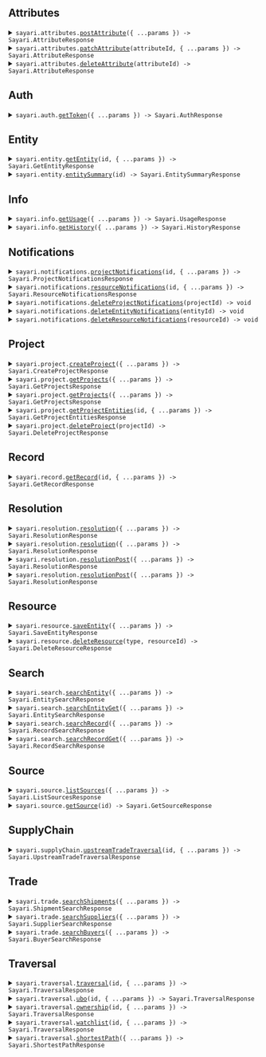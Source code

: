 ## Attributes

<details><summary> <code>sayari.attributes.<a href="./src/api/resources/attributes/client/Client.ts">postAttribute</a>({ ...params }) -> Sayari.AttributeResponse</code> </summary>

<dl>

<dd>

#### 📝 Description

<dl>

<dd>

<dl>

<dd>

<Warning>This endpoint is in beta and is subject to change. It is provided for early access and testing purposes only.</Warning> Adds a new Attribute

</dd>

</dl>

</dd>

</dl>

#### 🔌 Usage

<dl>

<dd>

<dl>

<dd>

```ts
await sayari.attributes.postAttribute({
    entity: "zq04axX2dLn9tE6W6Q8Qhg",
    type: "address",
    value: {
        street1: "1600 Pennsylvania Avenue NW",
        city: "Washington DC",
        state: "Washington DC",
        postalCode: "20500",
        country: "US",
    },
    toDate: "2024-04-30",
    fromDate: "2024-01-01",
    date: "2024-02-15",
});
```

</dd>

</dl>

</dd>

</dl>

#### ⚙️ Parameters

<dl>

<dd>

<dl>

<dd>

**request: `Sayari.AddAttribute`**

</dd>

</dl>

<dl>

<dd>

**requestOptions: `Attributes.RequestOptions`**

</dd>

</dl>

</dd>

</dl>

</dd>

</dl>
</details>

<details><summary> <code>sayari.attributes.<a href="./src/api/resources/attributes/client/Client.ts">patchAttribute</a>(attributeId, { ...params }) -> Sayari.AttributeResponse</code> </summary>

<dl>

<dd>

#### 📝 Description

<dl>

<dd>

<dl>

<dd>

<Warning>This endpoint is in beta and is subject to change. It is provided for early access and testing purposes only.</Warning> Updates an existing Attribute

</dd>

</dl>

</dd>

</dl>

#### 🔌 Usage

<dl>

<dd>

<dl>

<dd>

```ts
await sayari.attributes.patchAttribute(
    "enEwNGF4WDJkTG45dEU2VzZROFFoZ3xhZGRyZXNzfDBwbEVCMHxVNzhzN21yOUVFTThIZ3pwREM3UDFB",
    {
        value: {
            street1: "1600 Pennsylvania Avenue NW",
            city: "Washington DC",
            state: "Washington DC",
            postalCode: "20500",
            country: "US",
        },
        toDate: "2024-04-30",
        fromDate: "2024-01-01",
        date: "2024-02-15",
    }
);
```

</dd>

</dl>

</dd>

</dl>

#### ⚙️ Parameters

<dl>

<dd>

<dl>

<dd>

**attributeId: `string`**

</dd>

</dl>

<dl>

<dd>

**request: `Sayari.UpdateAttribute`**

</dd>

</dl>

<dl>

<dd>

**requestOptions: `Attributes.RequestOptions`**

</dd>

</dl>

</dd>

</dl>

</dd>

</dl>
</details>

<details><summary> <code>sayari.attributes.<a href="./src/api/resources/attributes/client/Client.ts">deleteAttribute</a>(attributeId) -> Sayari.AttributeResponse</code> </summary>

<dl>

<dd>

#### 📝 Description

<dl>

<dd>

<dl>

<dd>

<Warning>This endpoint is in beta and is subject to change. It is provided for early access and testing purposes only.</Warning> Delete an existing Attribute

</dd>

</dl>

</dd>

</dl>

#### 🔌 Usage

<dl>

<dd>

<dl>

<dd>

```ts
await sayari.attributes.deleteAttribute(
    "enEwNGF4WDJkTG45dEU2VzZROFFoZ3xhZGRyZXNzfDBwbEVCMHxVNzhzN21yOUVFTThIZ3pwREM3UDFB"
);
```

</dd>

</dl>

</dd>

</dl>

#### ⚙️ Parameters

<dl>

<dd>

<dl>

<dd>

**attributeId: `string`**

</dd>

</dl>

<dl>

<dd>

**requestOptions: `Attributes.RequestOptions`**

</dd>

</dl>

</dd>

</dl>

</dd>

</dl>
</details>

## Auth

<details><summary> <code>sayari.auth.<a href="./src/api/resources/auth/client/Client.ts">getToken</a>({ ...params }) -> Sayari.AuthResponse</code> </summary>

<dl>

<dd>

#### 📝 Description

<dl>

<dd>

<dl>

<dd>

Hit the auth endpoint to get a bearer token

</dd>

</dl>

</dd>

</dl>

#### 🔌 Usage

<dl>

<dd>

<dl>

<dd>

```ts
await sayari.auth.getToken({
    clientId: "your client_id here",
    clientSecret: "your client_secret here",
    audience: "sayari.com",
    grantType: "client_credentials",
});
```

</dd>

</dl>

</dd>

</dl>

#### ⚙️ Parameters

<dl>

<dd>

<dl>

<dd>

**request: `Sayari.GetToken`**

</dd>

</dl>

<dl>

<dd>

**requestOptions: `Auth.RequestOptions`**

</dd>

</dl>

</dd>

</dl>

</dd>

</dl>
</details>

## Entity

<details><summary> <code>sayari.entity.<a href="./src/api/resources/entity/client/Client.ts">getEntity</a>(id, { ...params }) -> Sayari.GetEntityResponse</code> </summary>

<dl>

<dd>

#### 📝 Description

<dl>

<dd>

<dl>

<dd>

Retrieve an entity from the database based on the ID

</dd>

</dl>

</dd>

</dl>

#### 🔌 Usage

<dl>

<dd>

<dl>

<dd>

```ts
await sayari.entity.getEntity("mGq1lpuqKssNWTjIokuPeA", {
    attributesNameLimit: 1,
    attributesAddressLimit: 1,
    attributesCountryLimit: 1,
    attributesAdditionalInformationLimit: 1,
    attributesBusinessPurposeLimit: 1,
    attributesCompanyTypeLimit: 1,
    attributesIdentifierLimit: 1,
    attributesStatusLimit: 1,
    relationshipsLimit: 1,
    possiblySameAsLimit: 1,
    referencedByLimit: 1,
});
```

</dd>

</dl>

</dd>

</dl>

#### ⚙️ Parameters

<dl>

<dd>

<dl>

<dd>

**id: `string`** — Unique identifier of the entity

</dd>

</dl>

<dl>

<dd>

**request: `Sayari.GetEntity`**

</dd>

</dl>

<dl>

<dd>

**requestOptions: `Entity.RequestOptions`**

</dd>

</dl>

</dd>

</dl>

</dd>

</dl>
</details>

<details><summary> <code>sayari.entity.<a href="./src/api/resources/entity/client/Client.ts">entitySummary</a>(id) -> Sayari.EntitySummaryResponse</code> </summary>

<dl>

<dd>

#### 📝 Description

<dl>

<dd>

<dl>

<dd>

The Entity Summary endpoint returns a smaller entity payload

</dd>

</dl>

</dd>

</dl>

#### 🔌 Usage

<dl>

<dd>

<dl>

<dd>

```ts
await sayari.entity.entitySummary("mGq1lpuqKssNWTjIokuPeA");
```

</dd>

</dl>

</dd>

</dl>

#### ⚙️ Parameters

<dl>

<dd>

<dl>

<dd>

**id: `string`** — Unique identifier of the entity

</dd>

</dl>

<dl>

<dd>

**requestOptions: `Entity.RequestOptions`**

</dd>

</dl>

</dd>

</dl>

</dd>

</dl>
</details>

## Info

<details><summary> <code>sayari.info.<a href="./src/api/resources/info/client/Client.ts">getUsage</a>({ ...params }) -> Sayari.UsageResponse</code> </summary>

<dl>

<dd>

#### 📝 Description

<dl>

<dd>

<dl>

<dd>

The usage endpoint provides a simple interface to retrieve information on usage made by your API account. This includes both views per API path and credits consumed. The time period for the usage query is also specified in the response and whether or not this includes total usage.

</dd>

</dl>

</dd>

</dl>

#### 🔌 Usage

<dl>

<dd>

<dl>

<dd>

```ts
await sayari.info.getUsage({
    from: "2023-01-15",
    to: "2023-01-15",
});
```

</dd>

</dl>

</dd>

</dl>

#### ⚙️ Parameters

<dl>

<dd>

<dl>

<dd>

**request: `Sayari.GetUsage`**

</dd>

</dl>

<dl>

<dd>

**requestOptions: `Info.RequestOptions`**

</dd>

</dl>

</dd>

</dl>

</dd>

</dl>
</details>

<details><summary> <code>sayari.info.<a href="./src/api/resources/info/client/Client.ts">getHistory</a>({ ...params }) -> Sayari.HistoryResponse</code> </summary>

<dl>

<dd>

#### 📝 Description

<dl>

<dd>

<dl>

<dd>

The history endpoint return a user's event history.

</dd>

</dl>

</dd>

</dl>

#### 🔌 Usage

<dl>

<dd>

<dl>

<dd>

```ts
await sayari.info.getHistory({
    events: "string",
    from: "2023-01-15",
    to: "2023-01-15",
    size: 1,
    token: "string",
});
```

</dd>

</dl>

</dd>

</dl>

#### ⚙️ Parameters

<dl>

<dd>

<dl>

<dd>

**request: `Sayari.GetHistory`**

</dd>

</dl>

<dl>

<dd>

**requestOptions: `Info.RequestOptions`**

</dd>

</dl>

</dd>

</dl>

</dd>

</dl>
</details>

## Notifications

<details><summary> <code>sayari.notifications.<a href="./src/api/resources/notifications/client/Client.ts">projectNotifications</a>(id, { ...params }) -> Sayari.ProjectNotificationsResponse</code> </summary>

<dl>

<dd>

#### 📝 Description

<dl>

<dd>

<dl>

<dd>

<Warning>This endpoint is in beta and is subject to change. It is provided for early access and testing purposes only.</Warning> The Project Notifications endpoint returns a list of notifications on all entities saved to a project.

</dd>

</dl>

</dd>

</dl>

#### 🔌 Usage

<dl>

<dd>

<dl>

<dd>

```ts
await sayari.notifications.projectNotifications("0oZnoG", {
    limit: 20,
});
```

</dd>

</dl>

</dd>

</dl>

#### ⚙️ Parameters

<dl>

<dd>

<dl>

<dd>

**id: `string`** — Unique identifier of the project

</dd>

</dl>

<dl>

<dd>

**request: `Sayari.ProjectNotifications`**

</dd>

</dl>

<dl>

<dd>

**requestOptions: `Notifications.RequestOptions`**

</dd>

</dl>

</dd>

</dl>

</dd>

</dl>
</details>

<details><summary> <code>sayari.notifications.<a href="./src/api/resources/notifications/client/Client.ts">resourceNotifications</a>(id, { ...params }) -> Sayari.ResourceNotificationsResponse</code> </summary>

<dl>

<dd>

#### 📝 Description

<dl>

<dd>

<dl>

<dd>

<Warning>This endpoint is in beta and is subject to change. It is provided for early access and testing purposes only.</Warning> The Resource Notifications endpoint returns a list of notifications for a saved entity.

</dd>

</dl>

</dd>

</dl>

#### 🔌 Usage

<dl>

<dd>

<dl>

<dd>

```ts
await sayari.notifications.resourceNotifications("03ePyj", {
    limit: 20,
});
```

</dd>

</dl>

</dd>

</dl>

#### ⚙️ Parameters

<dl>

<dd>

<dl>

<dd>

**id: `string`** — Unique identifier of the resource

</dd>

</dl>

<dl>

<dd>

**request: `Sayari.ResourceNotifications`**

</dd>

</dl>

<dl>

<dd>

**requestOptions: `Notifications.RequestOptions`**

</dd>

</dl>

</dd>

</dl>

</dd>

</dl>
</details>

<details><summary> <code>sayari.notifications.<a href="./src/api/resources/notifications/client/Client.ts">deleteProjectNotifications</a>(projectId) -> void</code> </summary>

<dl>

<dd>

#### 📝 Description

<dl>

<dd>

<dl>

<dd>

Deletes all notifications from a project.

</dd>

</dl>

</dd>

</dl>

#### 🔌 Usage

<dl>

<dd>

<dl>

<dd>

```ts
await sayari.notifications.deleteProjectNotifications("YWmNKV");
```

</dd>

</dl>

</dd>

</dl>

#### ⚙️ Parameters

<dl>

<dd>

<dl>

<dd>

**projectId: `string`**

</dd>

</dl>

<dl>

<dd>

**requestOptions: `Notifications.RequestOptions`**

</dd>

</dl>

</dd>

</dl>

</dd>

</dl>
</details>

<details><summary> <code>sayari.notifications.<a href="./src/api/resources/notifications/client/Client.ts">deleteEntityNotifications</a>(entityId) -> void</code> </summary>

<dl>

<dd>

#### 📝 Description

<dl>

<dd>

<dl>

<dd>

Deletes notifications for saved resources of an entity.

</dd>

</dl>

</dd>

</dl>

#### 🔌 Usage

<dl>

<dd>

<dl>

<dd>

```ts
await sayari.notifications.deleteEntityNotifications("N0xLDy4wcud-M1ZtwdsvRA");
```

</dd>

</dl>

</dd>

</dl>

#### ⚙️ Parameters

<dl>

<dd>

<dl>

<dd>

**entityId: `string`**

</dd>

</dl>

<dl>

<dd>

**requestOptions: `Notifications.RequestOptions`**

</dd>

</dl>

</dd>

</dl>

</dd>

</dl>
</details>

<details><summary> <code>sayari.notifications.<a href="./src/api/resources/notifications/client/Client.ts">deleteResourceNotifications</a>(resourceId) -> void</code> </summary>

<dl>

<dd>

#### 📝 Description

<dl>

<dd>

<dl>

<dd>

Deletes notifications for a saved resource.

</dd>

</dl>

</dd>

</dl>

#### 🔌 Usage

<dl>

<dd>

<dl>

<dd>

```ts
await sayari.notifications.deleteResourceNotifications("oGxxqG");
```

</dd>

</dl>

</dd>

</dl>

#### ⚙️ Parameters

<dl>

<dd>

<dl>

<dd>

**resourceId: `string`**

</dd>

</dl>

<dl>

<dd>

**requestOptions: `Notifications.RequestOptions`**

</dd>

</dl>

</dd>

</dl>

</dd>

</dl>
</details>

## Project

<details><summary> <code>sayari.project.<a href="./src/api/resources/project/client/Client.ts">createProject</a>({ ...params }) -> Sayari.CreateProjectResponse</code> </summary>

<dl>

<dd>

#### 📝 Description

<dl>

<dd>

<dl>

<dd>

<Warning>This endpoint is in beta and is subject to change. It is provided for early access and testing purposes only.</Warning> Create a new project.

</dd>

</dl>

</dd>

</dl>

#### 🔌 Usage

<dl>

<dd>

<dl>

<dd>

```ts
await sayari.project.createProject({
    label: "Project Alpha",
});
```

</dd>

</dl>

</dd>

</dl>

#### ⚙️ Parameters

<dl>

<dd>

<dl>

<dd>

**request: `Sayari.CreateProjectRequest`**

</dd>

</dl>

<dl>

<dd>

**requestOptions: `Project.RequestOptions`**

</dd>

</dl>

</dd>

</dl>

</dd>

</dl>
</details>

<details><summary> <code>sayari.project.<a href="./src/api/resources/project/client/Client.ts">getProjects</a>({ ...params }) -> Sayari.GetProjectsResponse</code> </summary>

<dl>

<dd>

#### 📝 Description

<dl>

<dd>

<dl>

<dd>

<Warning>This endpoint is in beta and is subject to change. It is provided for early access and testing purposes only.</Warning> Retrieve a list of projects including upload progress info.

</dd>

</dl>

</dd>

</dl>

#### 🔌 Usage

<dl>

<dd>

<dl>

<dd>

```ts
await sayari.project.getProjects({
    archived: false,
    limit: 8,
});
```

</dd>

</dl>

</dd>

</dl>

#### ⚙️ Parameters

<dl>

<dd>

<dl>

<dd>

**request: `Sayari.GetProjects`**

</dd>

</dl>

<dl>

<dd>

**requestOptions: `Project.RequestOptions`**

</dd>

</dl>

</dd>

</dl>

</dd>

</dl>
</details>

<details><summary> <code>sayari.project.<a href="./src/api/resources/project/client/Client.ts">getProjects</a>({ ...params }) -> Sayari.GetProjectsResponse</code> </summary>

<dl>

<dd>

#### 📝 Description

<dl>

<dd>

<dl>

<dd>

<Warning>This endpoint is in beta and is subject to change. It is provided for early access and testing purposes only.</Warning> Retrieve a list of projects including upload progress info.

</dd>

</dl>

</dd>

</dl>

#### 🔌 Usage

<dl>

<dd>

<dl>

<dd>

```ts
await sayari.project.getProjects({
    archived: true,
    limit: 5,
});
```

</dd>

</dl>

</dd>

</dl>

#### ⚙️ Parameters

<dl>

<dd>

<dl>

<dd>

**request: `Sayari.GetProjects`**

</dd>

</dl>

<dl>

<dd>

**requestOptions: `Project.RequestOptions`**

</dd>

</dl>

</dd>

</dl>

</dd>

</dl>
</details>

<details><summary> <code>sayari.project.<a href="./src/api/resources/project/client/Client.ts">getProjectEntities</a>(id, { ...params }) -> Sayari.GetProjectEntitiesResponse</code> </summary>

<dl>

<dd>

#### 📝 Description

<dl>

<dd>

<dl>

<dd>

<Warning>This endpoint is in beta and is subject to change. It is provided for early access and testing purposes only.</Warning> Retrieve a list of entities in a project.

</dd>

</dl>

</dd>

</dl>

#### 🔌 Usage

<dl>

<dd>

<dl>

<dd>

```ts
await sayari.project.getProjectEntities("gPq6EY", {
    accept: Sayari.GetProjectEntitiesAcceptHeader.Json,
});
```

</dd>

</dl>

</dd>

</dl>

#### ⚙️ Parameters

<dl>

<dd>

<dl>

<dd>

**id: `string`** — The project identifier.

</dd>

</dl>

<dl>

<dd>

**request: `Sayari.GetProjectEntities`**

</dd>

</dl>

<dl>

<dd>

**requestOptions: `Project.RequestOptions`**

</dd>

</dl>

</dd>

</dl>

</dd>

</dl>
</details>

<details><summary> <code>sayari.project.<a href="./src/api/resources/project/client/Client.ts">deleteProject</a>(projectId) -> Sayari.DeleteProjectResponse</code> </summary>

<dl>

<dd>

#### 📝 Description

<dl>

<dd>

<dl>

<dd>

Deletes an existing project.

</dd>

</dl>

</dd>

</dl>

#### 🔌 Usage

<dl>

<dd>

<dl>

<dd>

```ts
await sayari.project.deleteProject("Gam5qG");
```

</dd>

</dl>

</dd>

</dl>

#### ⚙️ Parameters

<dl>

<dd>

<dl>

<dd>

**projectId: `string`**

</dd>

</dl>

<dl>

<dd>

**requestOptions: `Project.RequestOptions`**

</dd>

</dl>

</dd>

</dl>

</dd>

</dl>
</details>

## Record

<details><summary> <code>sayari.record.<a href="./src/api/resources/record/client/Client.ts">getRecord</a>(id, { ...params }) -> Sayari.GetRecordResponse</code> </summary>

<dl>

<dd>

#### 📝 Description

<dl>

<dd>

<dl>

<dd>

Retrieve a record from the database based on the ID

</dd>

</dl>

</dd>

</dl>

#### 🔌 Usage

<dl>

<dd>

<dl>

<dd>

```ts
await sayari.record.getRecord("74cf0fc2a62f9c8f4e88f8a0b3ffcca4%2FF0000110%2F1682970471254");
```

</dd>

</dl>

</dd>

</dl>

#### ⚙️ Parameters

<dl>

<dd>

<dl>

<dd>

**id: `string`** — The unique identifier for a record in the database

</dd>

</dl>

<dl>

<dd>

**request: `Sayari.GetRecord`**

</dd>

</dl>

<dl>

<dd>

**requestOptions: `Record_.RequestOptions`**

</dd>

</dl>

</dd>

</dl>

</dd>

</dl>
</details>

## Resolution

<details><summary> <code>sayari.resolution.<a href="./src/api/resources/resolution/client/Client.ts">resolution</a>({ ...params }) -> Sayari.ResolutionResponse</code> </summary>

<dl>

<dd>

#### 📝 Description

<dl>

<dd>

<dl>

<dd>

The resolution endpoints allow users to search for matching entities against a provided list of attributes. The endpoint is similar to the search endpoint, except it's tuned to only return the best match so the client doesn't need to do as much or any post-processing work to filter down results.

</dd>

</dl>

</dd>

</dl>

#### 🔌 Usage

<dl>

<dd>

<dl>

<dd>

```ts
await sayari.resolution.resolution({
    name: "victoria beckham limited",
    limit: 1,
});
```

</dd>

</dl>

</dd>

</dl>

#### ⚙️ Parameters

<dl>

<dd>

<dl>

<dd>

**request: `Sayari.Resolution`**

</dd>

</dl>

<dl>

<dd>

**requestOptions: `Resolution.RequestOptions`**

</dd>

</dl>

</dd>

</dl>

</dd>

</dl>
</details>

<details><summary> <code>sayari.resolution.<a href="./src/api/resources/resolution/client/Client.ts">resolution</a>({ ...params }) -> Sayari.ResolutionResponse</code> </summary>

<dl>

<dd>

#### 📝 Description

<dl>

<dd>

<dl>

<dd>

The resolution endpoints allow users to search for matching entities against a provided list of attributes. The endpoint is similar to the search endpoint, except it's tuned to only return the best match so the client doesn't need to do as much or any post-processing work to filter down results.

</dd>

</dl>

</dd>

</dl>

#### 🔌 Usage

<dl>

<dd>

<dl>

<dd>

```ts
await sayari.resolution.resolution({
    name: "victoria beckham limited",
    limit: 1,
    profile: Sayari.ProfileEnum.Supplier,
});
```

</dd>

</dl>

</dd>

</dl>

#### ⚙️ Parameters

<dl>

<dd>

<dl>

<dd>

**request: `Sayari.Resolution`**

</dd>

</dl>

<dl>

<dd>

**requestOptions: `Resolution.RequestOptions`**

</dd>

</dl>

</dd>

</dl>

</dd>

</dl>
</details>

<details><summary> <code>sayari.resolution.<a href="./src/api/resources/resolution/client/Client.ts">resolutionPost</a>({ ...params }) -> Sayari.ResolutionResponse</code> </summary>

<dl>

<dd>

#### 📝 Description

<dl>

<dd>

<dl>

<dd>

The resolution endpoints allow users to search for matching entities against a provided list of attributes. The endpoint is similar to the search endpoint, except it's tuned to only return the best match so the client doesn't need to do as much or any post-processing work to filter down results.

</dd>

</dl>

</dd>

</dl>

#### 🔌 Usage

<dl>

<dd>

<dl>

<dd>

```ts
await sayari.resolution.resolutionPost({
    limit: 1,
    name: ["victoria beckham limited"],
});
```

</dd>

</dl>

</dd>

</dl>

#### ⚙️ Parameters

<dl>

<dd>

<dl>

<dd>

**request: `Sayari.ResolutionPost`**

</dd>

</dl>

<dl>

<dd>

**requestOptions: `Resolution.RequestOptions`**

</dd>

</dl>

</dd>

</dl>

</dd>

</dl>
</details>

<details><summary> <code>sayari.resolution.<a href="./src/api/resources/resolution/client/Client.ts">resolutionPost</a>({ ...params }) -> Sayari.ResolutionResponse</code> </summary>

<dl>

<dd>

#### 📝 Description

<dl>

<dd>

<dl>

<dd>

The resolution endpoints allow users to search for matching entities against a provided list of attributes. The endpoint is similar to the search endpoint, except it's tuned to only return the best match so the client doesn't need to do as much or any post-processing work to filter down results.

</dd>

</dl>

</dd>

</dl>

#### 🔌 Usage

<dl>

<dd>

<dl>

<dd>

```ts
await sayari.resolution.resolutionPost({
    limit: 1,
    name: ["victoria beckham limited"],
    profile: Sayari.ProfileEnum.Supplier,
});
```

</dd>

</dl>

</dd>

</dl>

#### ⚙️ Parameters

<dl>

<dd>

<dl>

<dd>

**request: `Sayari.ResolutionPost`**

</dd>

</dl>

<dl>

<dd>

**requestOptions: `Resolution.RequestOptions`**

</dd>

</dl>

</dd>

</dl>

</dd>

</dl>
</details>

## Resource

<details><summary> <code>sayari.resource.<a href="./src/api/resources/resource/client/Client.ts">saveEntity</a>({ ...params }) -> Sayari.SaveEntityResponse</code> </summary>

<dl>

<dd>

#### 📝 Description

<dl>

<dd>

<dl>

<dd>

<Warning>This endpoint is in beta and is subject to change. It is provided for early access and testing purposes only.</Warning> Save an entity to a project.

</dd>

</dl>

</dd>

</dl>

#### 🔌 Usage

<dl>

<dd>

<dl>

<dd>

```ts
await sayari.resource.saveEntity({
    type: Sayari.ResourceType.Entity,
    project: "GNJbkG",
    entityId: "Zk0qOaM2SSYg_ZhsljykMQ",
});
```

</dd>

</dl>

</dd>

</dl>

#### ⚙️ Parameters

<dl>

<dd>

<dl>

<dd>

**request: `Sayari.SaveEntityRequest`**

</dd>

</dl>

<dl>

<dd>

**requestOptions: `Resource.RequestOptions`**

</dd>

</dl>

</dd>

</dl>

</dd>

</dl>
</details>

<details><summary> <code>sayari.resource.<a href="./src/api/resources/resource/client/Client.ts">deleteResource</a>(type, resourceId) -> Sayari.DeleteResourceResponse</code> </summary>

<dl>

<dd>

#### 📝 Description

<dl>

<dd>

<dl>

<dd>

Deletes an existing saved resource from a project.

</dd>

</dl>

</dd>

</dl>

#### 🔌 Usage

<dl>

<dd>

<dl>

<dd>

```ts
await sayari.resource.deleteResource(Sayari.ResourceType.Entity, "YWmNKV");
```

</dd>

</dl>

</dd>

</dl>

#### ⚙️ Parameters

<dl>

<dd>

<dl>

<dd>

**type: `Sayari.ResourceType`**

</dd>

</dl>

<dl>

<dd>

**resourceId: `string`**

</dd>

</dl>

<dl>

<dd>

**requestOptions: `Resource.RequestOptions`**

</dd>

</dl>

</dd>

</dl>

</dd>

</dl>
</details>

## Search

<details><summary> <code>sayari.search.<a href="./src/api/resources/search/client/Client.ts">searchEntity</a>({ ...params }) -> Sayari.EntitySearchResponse</code> </summary>

<dl>

<dd>

#### 📝 Description

<dl>

<dd>

<dl>

<dd>

Search for an entity. Please note, searches are limited to a maximum of 10,000 results.

</dd>

</dl>

</dd>

</dl>

#### 🔌 Usage

<dl>

<dd>

<dl>

<dd>

```ts
await sayari.search.searchEntity({
    limit: 1,
    q: "victoria beckham limited",
});
```

</dd>

</dl>

</dd>

</dl>

#### ⚙️ Parameters

<dl>

<dd>

<dl>

<dd>

**request: `Sayari.SearchEntity`**

</dd>

</dl>

<dl>

<dd>

**requestOptions: `Search.RequestOptions`**

</dd>

</dl>

</dd>

</dl>

</dd>

</dl>
</details>

<details><summary> <code>sayari.search.<a href="./src/api/resources/search/client/Client.ts">searchEntityGet</a>({ ...params }) -> Sayari.EntitySearchResponse</code> </summary>

<dl>

<dd>

#### 📝 Description

<dl>

<dd>

<dl>

<dd>

Search for an entity. Please note, searches are limited to a maximum of 10,000 results.

</dd>

</dl>

</dd>

</dl>

#### 🔌 Usage

<dl>

<dd>

<dl>

<dd>

```ts
await sayari.search.searchEntityGet({
    limit: 1,
    q: "victoria beckham limited",
});
```

</dd>

</dl>

</dd>

</dl>

#### ⚙️ Parameters

<dl>

<dd>

<dl>

<dd>

**request: `Sayari.SearchEntityGet`**

</dd>

</dl>

<dl>

<dd>

**requestOptions: `Search.RequestOptions`**

</dd>

</dl>

</dd>

</dl>

</dd>

</dl>
</details>

<details><summary> <code>sayari.search.<a href="./src/api/resources/search/client/Client.ts">searchRecord</a>({ ...params }) -> Sayari.RecordSearchResponse</code> </summary>

<dl>

<dd>

#### 📝 Description

<dl>

<dd>

<dl>

<dd>

Search for a record. Please note, searches are limited to a maximum of 10,000 results.

</dd>

</dl>

</dd>

</dl>

#### 🔌 Usage

<dl>

<dd>

<dl>

<dd>

```ts
await sayari.search.searchRecord({
    limit: 1,
    q: "victoria beckham limited",
});
```

</dd>

</dl>

</dd>

</dl>

#### ⚙️ Parameters

<dl>

<dd>

<dl>

<dd>

**request: `Sayari.SearchRecord`**

</dd>

</dl>

<dl>

<dd>

**requestOptions: `Search.RequestOptions`**

</dd>

</dl>

</dd>

</dl>

</dd>

</dl>
</details>

<details><summary> <code>sayari.search.<a href="./src/api/resources/search/client/Client.ts">searchRecordGet</a>({ ...params }) -> Sayari.RecordSearchResponse</code> </summary>

<dl>

<dd>

#### 📝 Description

<dl>

<dd>

<dl>

<dd>

Search for a record. Please note, searches are limited to a maximum of 10,000 results.

</dd>

</dl>

</dd>

</dl>

#### 🔌 Usage

<dl>

<dd>

<dl>

<dd>

```ts
await sayari.search.searchRecordGet({
    q: "victoria beckham limited",
    limit: 1,
});
```

</dd>

</dl>

</dd>

</dl>

#### ⚙️ Parameters

<dl>

<dd>

<dl>

<dd>

**request: `Sayari.SearchRecordGet`**

</dd>

</dl>

<dl>

<dd>

**requestOptions: `Search.RequestOptions`**

</dd>

</dl>

</dd>

</dl>

</dd>

</dl>
</details>

## Source

<details><summary> <code>sayari.source.<a href="./src/api/resources/source/client/Client.ts">listSources</a>({ ...params }) -> Sayari.ListSourcesResponse</code> </summary>

<dl>

<dd>

#### 📝 Description

<dl>

<dd>

<dl>

<dd>

Returns metadata for all sources that Sayari collects data from

</dd>

</dl>

</dd>

</dl>

#### 🔌 Usage

<dl>

<dd>

<dl>

<dd>

```ts
await sayari.source.listSources({
    limit: 2,
});
```

</dd>

</dl>

</dd>

</dl>

#### ⚙️ Parameters

<dl>

<dd>

<dl>

<dd>

**request: `Sayari.ListSources`**

</dd>

</dl>

<dl>

<dd>

**requestOptions: `Source.RequestOptions`**

</dd>

</dl>

</dd>

</dl>

</dd>

</dl>
</details>

<details><summary> <code>sayari.source.<a href="./src/api/resources/source/client/Client.ts">getSource</a>(id) -> Sayari.GetSourceResponse</code> </summary>

<dl>

<dd>

#### 📝 Description

<dl>

<dd>

<dl>

<dd>

Returns metadata for a source that Sayari collects data from

</dd>

</dl>

</dd>

</dl>

#### 🔌 Usage

<dl>

<dd>

<dl>

<dd>

```ts
await sayari.source.getSource("f4396e4b8a41d1fd9f09ea94d2ebedb9");
```

</dd>

</dl>

</dd>

</dl>

#### ⚙️ Parameters

<dl>

<dd>

<dl>

<dd>

**id: `string`** — The unique identifier for a source in the database

</dd>

</dl>

<dl>

<dd>

**requestOptions: `Source.RequestOptions`**

</dd>

</dl>

</dd>

</dl>

</dd>

</dl>
</details>

## SupplyChain

<details><summary> <code>sayari.supplyChain.<a href="./src/api/resources/supplyChain/client/Client.ts">upstreamTradeTraversal</a>(id, { ...params }) -> Sayari.UpstreamTradeTraversalResponse</code> </summary>

<dl>

<dd>

#### 📝 Description

<dl>

<dd>

<dl>

<dd>

<Warning>This endpoint is in beta and is subject to change. It is provided for early access and testing purposes only.</Warning> Execute a traversal of the upstream trade network (supply chain) of an entity, returning a set of entities and edges between them.

</dd>

</dl>

</dd>

</dl>

#### 🔌 Usage

<dl>

<dd>

<dl>

<dd>

```ts
await sayari.supplyChain.upstreamTradeTraversal("ESkH7J-UCRfY5t0_JXIH3w", {
    date: "2023-06-01",
    hsCode: ["3206"],
    components: ["3204"],
    maxDepth: 2,
    risks: [Sayari.Risk.ForcedLaborUflpaOriginSubtier],
});
```

</dd>

</dl>

</dd>

</dl>

#### ⚙️ Parameters

<dl>

<dd>

<dl>

<dd>

**id: `string`** — The root entity identifier.

</dd>

</dl>

<dl>

<dd>

**request: `Sayari.UpstreamTradeTraversalRequest`**

</dd>

</dl>

<dl>

<dd>

**requestOptions: `SupplyChain.RequestOptions`**

</dd>

</dl>

</dd>

</dl>

</dd>

</dl>
</details>

## Trade

<details><summary> <code>sayari.trade.<a href="./src/api/resources/trade/client/Client.ts">searchShipments</a>({ ...params }) -> Sayari.ShipmentSearchResponse</code> </summary>

<dl>

<dd>

#### 📝 Description

<dl>

<dd>

<dl>

<dd>

<Warning>This endpoint is in beta and is subject to change. It is provided for early access and testing purposes only.</Warning> Search for a shipment. Please note, searches are limited to a maximum of 10,000 results.

</dd>

</dl>

</dd>

</dl>

#### 🔌 Usage

<dl>

<dd>

<dl>

<dd>

```ts
await sayari.trade.searchShipments({
    limit: 1,
    q: "rum",
});
```

</dd>

</dl>

</dd>

</dl>

#### ⚙️ Parameters

<dl>

<dd>

<dl>

<dd>

**request: `Sayari.SearchShipments`**

</dd>

</dl>

<dl>

<dd>

**requestOptions: `Trade.RequestOptions`**

</dd>

</dl>

</dd>

</dl>

</dd>

</dl>
</details>

<details><summary> <code>sayari.trade.<a href="./src/api/resources/trade/client/Client.ts">searchSuppliers</a>({ ...params }) -> Sayari.SupplierSearchResponse</code> </summary>

<dl>

<dd>

#### 📝 Description

<dl>

<dd>

<dl>

<dd>

<Warning>This endpoint is in beta and is subject to change. It is provided for early access and testing purposes only.</Warning> Search for a supplier. Please note, searches are limited to a maximum of 10,000 results.

</dd>

</dl>

</dd>

</dl>

#### 🔌 Usage

<dl>

<dd>

<dl>

<dd>

```ts
await sayari.trade.searchSuppliers({
    limit: 1,
    q: "rum",
});
```

</dd>

</dl>

</dd>

</dl>

#### ⚙️ Parameters

<dl>

<dd>

<dl>

<dd>

**request: `Sayari.SearchSuppliers`**

</dd>

</dl>

<dl>

<dd>

**requestOptions: `Trade.RequestOptions`**

</dd>

</dl>

</dd>

</dl>

</dd>

</dl>
</details>

<details><summary> <code>sayari.trade.<a href="./src/api/resources/trade/client/Client.ts">searchBuyers</a>({ ...params }) -> Sayari.BuyerSearchResponse</code> </summary>

<dl>

<dd>

#### 📝 Description

<dl>

<dd>

<dl>

<dd>

<Warning>This endpoint is in beta and is subject to change. It is provided for early access and testing purposes only.</Warning> Search for a buyer. Please note, searches are limited to a maximum of 10,000 results.

</dd>

</dl>

</dd>

</dl>

#### 🔌 Usage

<dl>

<dd>

<dl>

<dd>

```ts
await sayari.trade.searchBuyers({
    limit: 1,
    q: "rum",
});
```

</dd>

</dl>

</dd>

</dl>

#### ⚙️ Parameters

<dl>

<dd>

<dl>

<dd>

**request: `Sayari.SearchBuyers`**

</dd>

</dl>

<dl>

<dd>

**requestOptions: `Trade.RequestOptions`**

</dd>

</dl>

</dd>

</dl>

</dd>

</dl>
</details>

## Traversal

<details><summary> <code>sayari.traversal.<a href="./src/api/resources/traversal/client/Client.ts">traversal</a>(id, { ...params }) -> Sayari.TraversalResponse</code> </summary>

<dl>

<dd>

#### 📝 Description

<dl>

<dd>

<dl>

<dd>

The Traversal endpoint returns paths from a single target entity to up to 50 directly or indirectly-related entities. Each path includes information on the 0 to 10 intermediary entities, as well as their connecting relationships. The response's explored_count field indicates the size of the graph subset the application searched. Running a traversal on a highly connected entity with a restrictive set of argument filters and a high max depth will require the application to explore a higher number of traversal paths, which may affect performance. In cases where a traversal searches over a very large, highly-connected subgraph, a partial result set may be returned containing only the most relevant results. This will be indicated in the response by the partial_results field.

</dd>

</dl>

</dd>

</dl>

#### 🔌 Usage

<dl>

<dd>

<dl>

<dd>

```ts
await sayari.traversal.traversal("mGq1lpuqKssNWTjIokuPeA", {
    limit: 1,
});
```

</dd>

</dl>

</dd>

</dl>

#### ⚙️ Parameters

<dl>

<dd>

<dl>

<dd>

**id: `string`** — Unique identifier of the entity

</dd>

</dl>

<dl>

<dd>

**request: `Sayari.Traversal`**

</dd>

</dl>

<dl>

<dd>

**requestOptions: `Traversal.RequestOptions`**

</dd>

</dl>

</dd>

</dl>

</dd>

</dl>
</details>

<details><summary> <code>sayari.traversal.<a href="./src/api/resources/traversal/client/Client.ts">ubo</a>(id, { ...params }) -> Sayari.TraversalResponse</code> </summary>

<dl>

<dd>

#### 📝 Description

<dl>

<dd>

<dl>

<dd>

The UBO endpoint returns paths from a single target entity to up to 50 beneficial owners. The endpoint is a shorthand for the equivalent traversal query.

</dd>

</dl>

</dd>

</dl>

#### 🔌 Usage

<dl>

<dd>

<dl>

<dd>

```ts
await sayari.traversal.ubo("mGq1lpuqKssNWTjIokuPeA", {
    limit: 1,
});
```

</dd>

</dl>

</dd>

</dl>

#### ⚙️ Parameters

<dl>

<dd>

<dl>

<dd>

**id: `string`** — Unique identifier of the entity

</dd>

</dl>

<dl>

<dd>

**request: `Sayari.Ubo`**

</dd>

</dl>

<dl>

<dd>

**requestOptions: `Traversal.RequestOptions`**

</dd>

</dl>

</dd>

</dl>

</dd>

</dl>
</details>

<details><summary> <code>sayari.traversal.<a href="./src/api/resources/traversal/client/Client.ts">ownership</a>(id, { ...params }) -> Sayari.TraversalResponse</code> </summary>

<dl>

<dd>

#### 📝 Description

<dl>

<dd>

<dl>

<dd>

The Ownership endpoint returns paths from a single target entity to up to 50 entities directly or indirectly owned by that entity. The endpoint is a shorthand for the equivalent traversal query.

</dd>

</dl>

</dd>

</dl>

#### 🔌 Usage

<dl>

<dd>

<dl>

<dd>

```ts
await sayari.traversal.ownership("mGq1lpuqKssNWTjIokuPeA", {
    limit: 1,
});
```

</dd>

</dl>

</dd>

</dl>

#### ⚙️ Parameters

<dl>

<dd>

<dl>

<dd>

**id: `string`** — Unique identifier of the entity

</dd>

</dl>

<dl>

<dd>

**request: `Sayari.Ownership`**

</dd>

</dl>

<dl>

<dd>

**requestOptions: `Traversal.RequestOptions`**

</dd>

</dl>

</dd>

</dl>

</dd>

</dl>
</details>

<details><summary> <code>sayari.traversal.<a href="./src/api/resources/traversal/client/Client.ts">watchlist</a>(id, { ...params }) -> Sayari.TraversalResponse</code> </summary>

<dl>

<dd>

#### 📝 Description

<dl>

<dd>

<dl>

<dd>

The Watchlist endpoint returns paths from a single target entity to up to 50 other entities that appear on a watchlist. The endpoint is a shorthand for the equivalent traversal query.

</dd>

</dl>

</dd>

</dl>

#### 🔌 Usage

<dl>

<dd>

<dl>

<dd>

```ts
await sayari.traversal.watchlist("mGq1lpuqKssNWTjIokuPeA", {
    limit: 1,
});
```

</dd>

</dl>

</dd>

</dl>

#### ⚙️ Parameters

<dl>

<dd>

<dl>

<dd>

**id: `string`** — Unique identifier of the entity

</dd>

</dl>

<dl>

<dd>

**request: `Sayari.Watchlist`**

</dd>

</dl>

<dl>

<dd>

**requestOptions: `Traversal.RequestOptions`**

</dd>

</dl>

</dd>

</dl>

</dd>

</dl>
</details>

<details><summary> <code>sayari.traversal.<a href="./src/api/resources/traversal/client/Client.ts">shortestPath</a>({ ...params }) -> Sayari.ShortestPathResponse</code> </summary>

<dl>

<dd>

#### 📝 Description

<dl>

<dd>

<dl>

<dd>

The Shortest Path endpoint returns a response identifying the shortest traversal path connecting each pair of entities.

</dd>

</dl>

</dd>

</dl>

#### 🔌 Usage

<dl>

<dd>

<dl>

<dd>

```ts
await sayari.traversal.shortestPath({
    entities: "string",
});
```

</dd>

</dl>

</dd>

</dl>

#### ⚙️ Parameters

<dl>

<dd>

<dl>

<dd>

**request: `Sayari.ShortestPath`**

</dd>

</dl>

<dl>

<dd>

**requestOptions: `Traversal.RequestOptions`**

</dd>

</dl>

</dd>

</dl>

</dd>

</dl>
</details>
